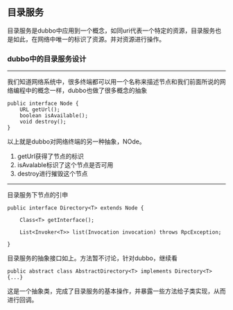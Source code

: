 ## 目录服务 ##

目录服务是dubbo中应用到一个概念，如同uri代表一个特定的资源，目录服务也是如此，在网络中唯一的标识了资源。并对资源进行操作。

### dubbo中的目录服务设计 ###

----------

我们知道网络系统中，很多终端都可以用一个名称来描述节点和我们前面所说的网络编程中的概念一样，dubbo也做了很多概念的抽象

	public interface Node {
	    URL getUrl();
	    boolean isAvailable();
	    void destroy();
	}
以上就是dubbo对网络终端的另一种抽象，NOde。

1. getUrl获得了节点的标识
2. isAvalable标识了这个节点是否可用
3. destroy进行摧毁这个节点


----------
目录服务下节点的引申

	public interface Directory<T> extends Node {
	    
	    Class<T> getInterface();
	
	    List<Invoker<T>> list(Invocation invocation) throws RpcException;
	    
	}

目录服务的抽象接口如上。方法暂不讨论，针对dubbo，继续看

	public abstract class AbstractDirectory<T> implements Directory<T> {...}

这是一个抽象类，完成了目录服务的基本操作，并暴露一些方法给子类实现，从而进行回调。


